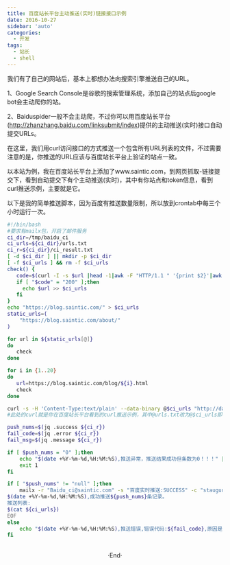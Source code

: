 ```yaml
---
title: 百度站长平台主动推送(实时)链接接口示例
date: 2016-10-27
sidebar: 'auto'
categories:
  - 开发
tags:
  - 站长
  - shell
---
```


我们有了自己的网站后，基本上都想办法向搜索引擎推送自己的URL。

1、Google Search Console是谷歌的搜索管理系统，添加自己的站点后google bot会主动爬你的站。

2、Baiduspider一般不会主动爬，不过你可以用百度站长平台\(<http://zhanzhang.baidu.com/linksubmit/index>\)提供的主动推送\(实时\)接口自动提交URLs。

  

在这里，我们用curl访问接口的方式推送一个包含所有URL列表的文件，不过需要注意的是，你推送的URL应该与百度站长平台上验证的站点一致。

以本站为例，我在百度站长平台上添加了www.saintic.com，到网页抓取-链接提交下，看到自动提交下有个主动推送\(实时\)，其中有你站点和token信息，看到curl推送示例，主要就是它。

以下是我的简单推送脚本，因为百度有推送数量限制，所以放到crontab中每三个小时运行一次。

```bash
#!/bin/bash
#要求有mailx包，开启了邮件服务
ci_dir=/tmp/baidu_ci
ci_urls=${ci_dir}/urls.txt
ci_r=${ci_dir}/ci_result.txt
[ -d $ci_dir ] || mkdir -p $ci_dir
[ -f $ci_urls ] && rm -f $ci_urls
check() {
   code=$(curl -I -s $url |head -1|awk -F "HTTP/1.1 " '{print $2}'|awk '{print $1}')
   if [ "$code" = "200" ];then
     echo $url >> $ci_urls
   fi
}
echo "https://blog.saintic.com/" > $ci_urls
static_urls=(
    "https://blog.saintic.com/about/"
)

for url in ${static_urls[@]}
do
   check
done 

for i in {1..20}
do
   url=https://blog.saintic.com/blog/${i}.html
   check
done

curl -s -H 'Content-Type:text/plain' --data-binary @$ci_urls "http://data.zz.baidu.com/urls?site=此处改为你的站点&token=此处是你的token&type=original" > $ci_r
#此处的curl就是你在百度站长平台看到的curl推送示例，其中@urls.txt改为@$ci_urls即可。

push_nums=$(jq .success ${ci_r})
fail_code=$(jq .error ${ci_r})
fail_msg=$(jq .message ${ci_r})

if [ $push_nums = "0" ];then
    echo "$(date +%Y-%m-%d,%H:%M:%S),推送异常，推送结果成功但条数为0！！！" | mailx -r "Baidu_ci@saintic.com" -s "百度实时推送:FAIL" staugur@vip.qq.com
    exit 1
fi

if [ "$push_nums" != "null" ];then
    mailx -r "Baidu_ci@saintic.com" -s "百度实时推送:SUCCESS" -c "staugur@saintic.com" staugur@vip.qq.com <<EOF
$(date +%Y-%m-%d,%H:%M:%S),成功推送${push_nums}条记录。
推送列表:
$(cat ${ci_urls})
EOF
else
    echo "$(date +%Y-%m-%d,%H:%M:%S),推送错误,错误代码:${fail_code},原因是:${fail_msg}." | mailx -r "Baidu_ci@saintic.com" -s "百度实时推送:FAIL" staugur@vip.qq.com
fi
```

<br>

<center>  ·End·  </center>
